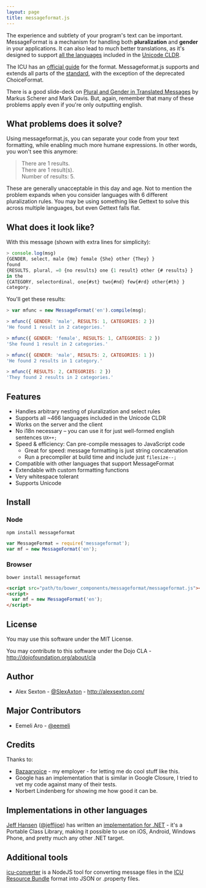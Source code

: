 ```yaml
---
layout: page
title: messageformat.js
---
```


The experience and subtlety of your program's text can be important. MessageFormat is a mechanism for handling both **pluralization** and **gender** in your applications. It can also lead to much better translations, as it's designed to support [all the languages](http://www.unicode.org/cldr/charts/latest/supplemental/language_plural_rules.html) included in the [Unicode CLDR](http://cldr.unicode.org/).

The ICU has an [official guide](http://userguide.icu-project.org/formatparse/messages) for the format. Messageformat.js supports and extends all parts of the [standard](http://icu-project.org/apiref/icu4j/com/ibm/icu/text/MessageFormat.html), with the exception of the deprecated ChoiceFormat.

There is a good slide-deck on [Plural and Gender in Translated Messages](https://docs.google.com/presentation/d/1ZyN8-0VXmod5hbHveq-M1AeQ61Ga3BmVuahZjbmbBxo/pub?start=false&loop=false&delayms=3000#slide=id.g1bc43a82_2_14) by Markus Scherer and Mark Davis. But, again, remember that many of these problems apply even if you're only outputting english.


## What problems does it solve?

Using messageformat.js, you can separate your code from your text formatting, while enabling much more humane expressions. In other words, you won't see this anymore:

> There are 1 results.  
> There are 1 result(s).  
> Number of results: 5.

These are generally unacceptable in this day and age. Not to mention the problem expands when you consider languages with 6 different pluralization rules. You may be using something like Gettext to solve this across multiple languages, but even Gettext falls flat.


## What does it look like?

With this message (shown with extra lines for simplicity):

```js
> console.log(msg)
{GENDER, select, male {He} female {She} other {They} }
found
{RESULTS, plural, =0 {no results} one {1 result} other {# results} }
in the
{CATEGORY, selectordinal, one{#st} two{#nd} few{#rd} other{#th} }
category.
```

You'll get these results:

```js
> var mfunc = new MessageFormat('en').compile(msg);

> mfunc({ GENDER: 'male', RESULTS: 1, CATEGORIES: 2 })
'He found 1 result in 2 categories.'

> mfunc({ GENDER: 'female', RESULTS: 1, CATEGORIES: 2 })
'She found 1 result in 2 categories.'

> mfunc({ GENDER: 'male', RESULTS: 2, CATEGORIES: 1 })
'He found 2 results in 1 category.'

> mfunc({ RESULTS: 2, CATEGORIES: 2 })
'They found 2 results in 2 categories.'
```


## Features

* Handles arbitrary nesting of pluralization and select rules
* Supports all ~466 languages included in the Unicode CLDR
* Works on the server and the client
* No i18n necessary &ndash; you can use it for just well-formed english sentences `UX++;`
* Speed & efficiency: Can pre-compile messages to JavaScript code
  * Great for speed: message formatting is just string concatenation
  * Run a precompiler at build time and include just  `filesize--;`
* Compatible with other languages that support MessageFormat
* Extendable with custom formatting functions
* Very whitespace tolerant
* Supports Unicode


## Install

### Node
```
npm install messageformat
```

```js
var MessageFormat = require('messageformat');
var mf = new MessageFormat('en');
```

### Browser
```
bower install messageformat
```

```html
<script src="path/to/bower_components/messageformat/messageformat.js"></script>
<script>
  var mf = new MessageFormat('en');
</script>
```


## License

You may use this software under the MIT License.

You may contribute to this software under the Dojo CLA - <http://dojofoundation.org/about/cla>


## Author

* Alex Sexton - [@SlexAxton](http://twitter.com/SlexAxton) - <http://alexsexton.com/>

## Major Contributors

* Eemeli Aro - [@eemeli](https://github.com/eemeli)


## Credits

Thanks to:

* [Bazaarvoice](https://github.com/Bazaarvoice) - my employer - for letting me do cool stuff like this.
* Google has an implementation that is similar in Google Closure, I tried to vet my code against many of their tests.
* Norbert Lindenberg for showing me how good it can be.


## Implementations in other languages

[Jeff Hansen](https://github.com/jeffijoe) ([@jeffijoe](https://twitter.com/jeffijoe)) has written an [implementation for .NET](https://github.com/jeffijoe/messageformat.net) - it's a Portable Class Library, making it possible to use on iOS, Android, Windows Phone, and pretty much any other .NET target.


## Additional tools

[icu-converter](https://github.com/alex-dow/icu-converter) is a NodeJS tool for converting message files in the [ICU Resource Bundle](http://userguide.icu-project.org/locale/resources) format into JSON or .property files.
